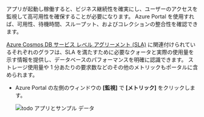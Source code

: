 アプリが起動し稼働すると、ビジネス継続性を確実にし、ユーザーのアクセスを監視して高可用性を確保することが必要になります。 Azure Portal を使用すれば、可用性、待機時間、スループット、およびコレクションの整合性を確認できます。 

[Azure Cosmos DB サービス レベル アグリーメント (SLA)](https://azure.microsoft.com/support/legal/sla/documentdb/) に関連付けられているそれぞれのグラフは、SLA を満たすために必要なクォータと実際の使用量を示す情報を提供し、データベースのパフォーマンスを明確に認識できます。 ストレージ使用量や 1 分あたりの要求数などのその他のメトリックもポータルに含められます。

* Azure Portal の左側のウィンドウの **[監視]**  で **[メトリック]** をクリックします。

   ![todo アプリとサンプル データ](./media/cosmos-db-tutorial-review-slas/azure-cosmosdb-portal-metrics-slas.png)